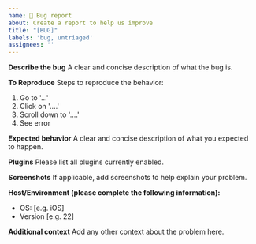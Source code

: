 ```yaml
---
name: 🐛 Bug report
about: Create a report to help us improve
title: "[BUG]"
labels: 'bug, untriaged'
assignees: ''
---
```


**Describe the bug**
A clear and concise description of what the bug is.

**To Reproduce**
Steps to reproduce the behavior:
1. Go to '...'
2. Click on '....'
3. Scroll down to '....'
4. See error

**Expected behavior**
A clear and concise description of what you expected to happen.

**Plugins**
Please list all plugins currently enabled.

**Screenshots**
If applicable, add screenshots to help explain your problem.

**Host/Environment (please complete the following information):**
 - OS: [e.g. iOS]
 - Version [e.g. 22]

**Additional context**
Add any other context about the problem here.
